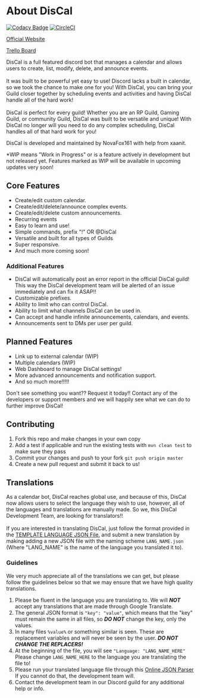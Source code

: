 # About DisCal

[![Codacy Badge](https://api.codacy.com/project/badge/Grade/1675502e1b844a46b1a59960b8a7c37c)](https://www.codacy.com/app/NovaFox161/DisCal-Discord-Bot?utm_source=github.com&utm_medium=referral&utm_content=NovaFox161/DisCal-Discord-Bot&utm_campaign=badger)
[![CircleCI](https://circleci.com/gh/NovaFox161/DisCal-Discord-Bot.svg?style=svg)](https://circleci.com/gh/NovaFox161/DisCal-Discord-Bot)

[Official Website](https://www.cloudcraftgaming.com/discal)

[Trello Board](https://trello.com/b/OuFo5aXu/discal)

DisCal is a full featured discord bot that manages a calendar and allows users to create, list, modify, delete, and announce events. 
<br> <br>
It was built to be powerful yet easy to use! 
Discord lacks a built in calendar, so we took the chance to make one for you! With DisCal, you can bring your Guild closer together by scheduling events and activities and having DisCal handle all of the hard work! 
<br> <br>
DisCal is perfect for every guild! Whether you are an RP Guild, Gaming Guild, or community Guild, DisCal was built to be versatile and unique! With DisCal no longer will you need to do any complex scheduling, DisCal handles all of that hard work for you!

DisCal is developed and maintained by NovaFox161 with help from xaanit.

*WIP means "Work in Progress" or is a feature actively in development but not released yet. Features marked as WIP will be available in upcoming updates very soon!

## Core Features

* Create/edit custom calendar.
* Create/edit/delete/announce complex events.
* Create/edit/delete custom announcements.
* Recurring events
* Easy to learn and use!
* Simple commands, prefix "!" OR @DisCal
* Versatile and built for all types of Guilds 
* Super responsive.
* And much more coming soon!

### Additional Features

* DisCal will automatically post an error report in the official DisCal guild! This way the DisCal development team will be alerted of an issue immediately and can fix it ASAP!!
* Customizable prefixes.
* Ability to limit who can control DisCal.
* Ability to limit what channels DisCal can be used in.
* Can accept and handle infinite announcements, calendars, and events.
* Announcements sent to DMs per user per guild.


## Planned Features
* Link up to external calendar (WIP)
* Multiple calendars (WIP)
* Web Dashboard to manage DisCal settings!
* More advanced announcements and notification support.
* And so much more!!!!!

Don't see something you want?? Request it today!! Contact any of the developers or support members and we will happily see what we can do to further improve DisCal!

## Contributing

1. Fork this repo and make changes in your own copy
2. Add a test if applicable and run the existing tests with `mvn clean test` to make sure they pass
3. Commit your changes and push to your fork `git push origin master`
4. Create a new pull request and submit it back to us!

## Translations

As a calendar bot, DisCal reaches global use, and because of this, DisCal now allows users to select the language they wish to use, however, all of the languages and translations are manually made. So we, this DisCal Development Team, are looking for translators!!
<br> <br>
If you are interested in translating DisCal, just follow the format provided in the [TEMPLATE LANGUAGE JSON File.](https://github.com/NovaFox161/DisCal-Discord-Bot/blob/master/src/main/resources/languages/TEMPLATE.json) and submit a new translation by making adding a new JSON file with the naming scheme `LANG_NAME.json` (Where "LANG_NAME" is the name of the language you translated it to).

### Guidelines

We very much appreciate all of the translations we can get, but please follow the guidelines below so that we may ensure that we have high quality translations.

1. Please be fluent in the language you are translating to. We will ***NOT*** accept any translations that are made through Google Translate.
2. The general JSON format is `"key": "value"`, which means that the "key" must remain the same in all files, so ***DO NOT*** change the key, only the values.
3. In many files `%value%` or something similar is seen. These are replacement variables and will never be seen by the user. ***DO NOT CHANGE THE REPLACERS!*** 
4. At the beginning of the file, you will see `"Language: "LANG_NAME_HERE"` Please change `LANG_NAME_HERE` to the language you are translating the file to!
5. Please run your translated language file through this [Online JSON Parser](http://jsonparseronline.com) If you cannot do that, the development team will.
6. Contact the development team in our Discord guild for any additional help or info.